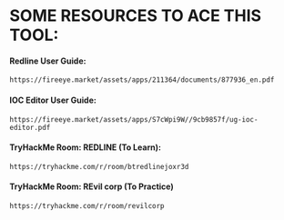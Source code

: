 # SOME RESOURCES TO ACE THIS TOOL:

#### Redline User Guide: 
`https://fireeye.market/assets/apps/211364/documents/877936_en.pdf`
#### IOC Editor User Guide: 
`https://fireeye.market/assets/apps/S7cWpi9W//9cb9857f/ug-ioc-editor.pdf`
#### TryHackMe Room: REDLINE (To Learn):
`https://tryhackme.com/r/room/btredlinejoxr3d`
#### TryHackMe Room: REvil corp (To Practice)
`https://tryhackme.com/r/room/revilcorp`
